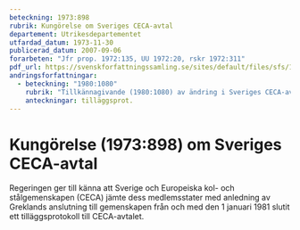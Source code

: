 ```yaml
---
beteckning: 1973:898
rubrik: Kungörelse om Sveriges CECA-avtal
departement: Utrikesdepartementet
utfardad_datum: 1973-11-30
publicerad_datum: 2007-09-06
forarbeten: "Jfr prop. 1972:135, UU 1972:20, rskr 1972:311"
pdf_url: https://svenskforfattningssamling.se/sites/default/files/sfs/1973-11/SFS1973-898.pdf
andringsforfattningar:
  - beteckning: "1980:1080"
    rubrik: "Tillkännagivande (1980:1080) av ändring i Sveriges CECA-avtal"
    anteckningar: tilläggsprot.
---
```


# Kungörelse (1973:898) om Sveriges CECA-avtal

Regeringen ger till känna att Sverige och Europeiska kol- och stålgemenskapen (CECA) jämte dess medlemsstater med anledning av Greklands anslutning till gemenskapen från och med den 1 januari 1981 slutit ett tilläggsprotokoll till CECA-avtalet.